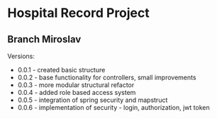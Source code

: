 # Hospital Record Project


## Branch Miroslav

Versions: 
* 0.0.1 - created basic structure
* 0.0.2 - base functionality for controllers, small improvements
* 0.0.3 - more modular structural refactor 
* 0.0.4 - added role based access system
* 0.0.5 - integration of spring security and mapstruct
* 0.0.6 - implementation of security - login, authorization, jwt token

